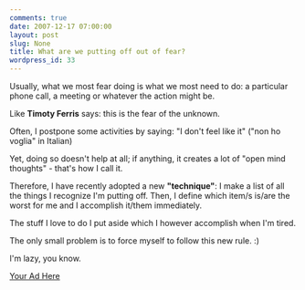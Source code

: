 ```yaml
---
comments: true
date: 2007-12-17 07:00:00
layout: post
slug: None
title: What are we putting off out of fear?
wordpress_id: 33
---
```



Usually, what we most fear doing is what we most need to do: a
particular phone call, a meeting or whatever the action might be.  

Like **Timoty Ferris** says: this is the fear of the unknown.





Often, I postpone some activities by saying: "I don't feel like it" ("non ho
voglia" in Italian)





Yet, doing so doesn't help at all; if anything, it creates a lot of "open mind thoughts" -
that's how I call it.




Therefore, I have recently adopted a new **"technique"**: I make a list
of all the things I recognize I'm putting off. Then, I define which item/s is/are the
worst for me and I accomplish it/them immediately.





The stuff I love to do I put aside which I however accomplish when I'm tired.





The only small problem is to force myself to follow this new rule. :)





I'm lazy, you know.








[Your Ad Here](http://www.adbrite.com/mb/commerce/purchase_form.php?opid=498102&afsid=1)



